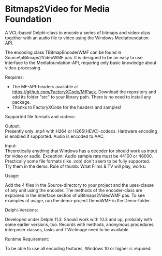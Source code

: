 # Bitmaps2Video for Media Foundation

 A VCL-based Delphi-class to encode a series of bitmaps and video-clips together with an audio file to video using the Windows Mediafoundation-API.

The encoding class TBitmapEncoderWMF can be found in Source\uBitmaps2VideoWMF.pas. 
It is designed to be an easy to use interface to the Mediafoundation-API, requiring only basic knowledge about video-processing.

Requires:

* The MF-API-headers available at https://github.com/FactoryXCode/MfPack. 
Download the repository and add its folder "src" to your library path. There is no need to install any package.
* Thanks to FactoryXCode for the headers and samples! 

Supported file formats and codecs:

Output:  
Presently only .mp4 with H264 or H265(HEVC)-codecs. Hardware encoding is enabled if supported. Audio is encoded to AAC.

Input:  
Theoretically anything that Windows has a decoder for should work as input for video or audio. Exception: Audio sample
rate must be 44100 or 48000. Practically some file formats (like .vob) don't seem to be fully supported. Try them
in the demo. Rule of thumb: What Films & TV will play, works.

Usage:

Add the 4 files in the Source-directory to your project and the uses-clause of any unit using the encoder.
The methods of the encoder-class are explained in the interface section of uBitmaps2VideoWMF.pas.
To see examples of usage, run the demo-project DemoWMF in the Demo-folder.

Delphi-Versions:

Developed under Delphi 11.3. Should work with 10.3 and up, probably with some earlier versions, too. 
Records with methods, anonymous procedures, interposer classes, tasks and TWicImage need to be available.

Runtime Requirement:

To be able to use all encoding features, Windows 10 or higher is required. 
